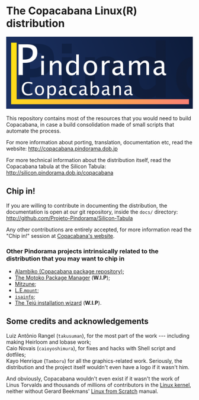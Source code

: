 # The Copacabana Linux(R) distribution
![Pindorama Copacabana Linux](https://raw.githubusercontent.com/Projeto-Pindorama/artworks/master/Pindorama%20Copacabana%20Banner/Pindorama%20Copacabana%20Banner.png)   

This repository contains most of the resources that you would need to build
Copacabana, in case a build consolidation made of small scripts that
automate the process.  

For more information about porting, translation, documentation etc, read
the website: http://copacabana.pindorama.dob.jp  

For more technical information about the distribution itself, read the
Copacabana tabula at the Silicon Tabula:
http://silicon.pindorama.dob.jp/copacabana

## Chip in!

If you are willing to contribute in documenting the distribution, the
documentation is open at our git repository, inside the ``docs/`` directory:
http://github.com/Projeto-Pindorama/Silicon-Tabula

Any other contributions are entirely accepted, for more information read the
"Chip in!" session at [Copacabana's website](http://copacabana.pindorama.dob.jp).

### Other Pindorama projects intrinsically related to the distribution that you may want to chip in

- [Alambiko (Copacabana package repository)](https://github.com/Projeto-Pindorama/alambiko);
- [The Motoko Package Manager](https://github.com/Projeto-Pindorama/motoko) (**W.I.P**);
- [Mitzune](https://github.com/Projeto-Pindorama/mitzune);
- [L.E.`mount`](https://github.com/Projeto-Pindorama/lemount);
- [`isainfo`](https://github.com/Projeto-Pindorama/isainfo);
- [The Teiú installation wizard](https://github.com/Projeto-Pindorama/teiu)
  (**W.I.P**).

## Some credits and acknowledgements
Luiz Antônio Rangel (`takusuman`), for the most part of the work --- including making Heirloom and lobase work;  
Caio Novais (`caioyoshimura`), for fixes and hacks with Shell script and dotfiles;  
Kayo Henrique (`Tamboru`) for all the graphics-related work. Seriously, the distribution
and the project itself wouldn't even have a logo if it wasn't him.  

And obviously, Copacabana wouldn't even exist if it wasn't the work of Linus
Torvalds and thousands of millions of contributors in the [Linux
kernel](http://kernel.org), neither without Gerard Beekmans' [Linux from
Scratch](http://www.linuxfromscratch.org/) manual.  
